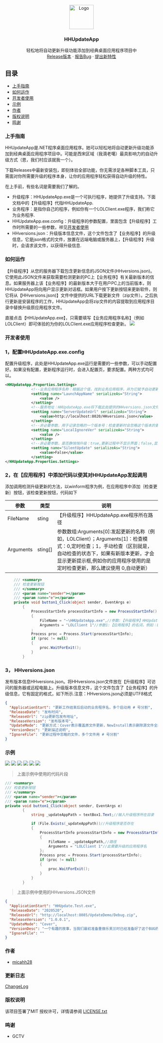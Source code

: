 <p align="center">
  <a href="https://github.com/micahh28/hhgiftcash">
    <img src="Images/logo.ico" alt="Logo" width="80" height="80">
  </a>

  <h3 align="center">HHUpdateApp</h3>
  <p align="center">
    轻松地将自动更新升级功能添加到经典桌面应用程序项目中
    <br />
    <a href="https://github.com/micahh28/HHAutoUpdate.NET/releases">Release版本</a>
    ·
    <a href="https://github.com/micahh28/HHAutoUpdate.NET/issues">报告Bug</a>
    ·
    <a href="https://github.com/micahh28/HHAutoUpdate.NET/pulls">提出新特性</a>
  </p>

</p>

## 目录

- [上手指南](#上手指南)
- [如何运作](#如何运作)
- [开发者使用](#开发者使用)
- [示例](#示例)
- [作者](#作者)
- [版权说明](#版权说明)
- [鸣谢](#鸣谢)


### 上手指南
HHUpdateApp是.NET程序桌面应用程序。她可以轻松地将自动更新升级功能添加到经典桌面应用程序项目中。可能是西宋区域（我滴老噶）最具影响力的自动升级方式（恩，我们村应该就我一个）。

下载Releases中最新安装包，即刻体验全部功能，你无需涉足各种脚本工具，只需面对你所需要升级的程序本身，让你的应用程序轻松获得自动升级的特性。

在上手前，有些名词是需要我们了解的。
- 升级程序：HHUpdateApp.exe是一个可执行程序，她提供了升级支持。下面文档中的【升级程序】代指HHUpdateApp.
- 业务程序：是指你自己的程序，例如你有一个LOLClient.exe程序，我们称它为业务程序.
- HHUpdateApp.exe.config：升级程序的参数配置，里面包含【升级程序】工作时所需要的一些参数，祥见[开发者使用](#开发者使用)
- HHversions.json：升级版本信息文件，这个文件包含了【业务程序】的升级信息，它是json格式的文件，放置在远端电脑或服务器上，【升级程序】升级时，会请求该文件，以获得升级信息.

### 如何运作
【升级程序】从您的服务器下载包含更新信息的JSON文件(HHversions.json)。它使用此JSON文件来获取需要检测更新的PC上【业务程序】有关最新版本的信息。如果服务器上该【业务程序】的最新版本大于在用户PC上的当前版本，则HHUpdateApp将向用户显示更新对话框。如果用户按下更新按钮来更新软件，则它将从【HHversions.json)】文件中提供的URL下载更新文件（zip文件）。之后执行更新是安装程序的工作，HHUpdateApp会将zip文件的内容提取到应用程序目录中替换升级原应用程序文件。

直接点击【HHUpdateApp.exe】，只需要填写【业务应用程序名称】（例如LOLClient）即可体验的为你的LOLClient.exe应用程序检查更新。
<img src="Images/demo1.png">

### 开发者使用
### 1，配置HHUpdateApp.exe.config
配置升级程序，此处是HHUpdateApp.exe运行是需要的一些参数，可以手动配置好。如果没有配置，更新程序运行时，会进入配置页，要求配置。两种方式均可以。
```xml
<HHUpdateApp.Properties.Settings>
			<!--业务应用程序名称：根据这个值，找到业务应用程序，并为它赋予自动更新的功能-->
			<setting name="LaunchAppName" serializeAs="String">
				<value />
			</setting>
			<!--服务地址：HHUpdateApp.exe将下载此处提供的HHversions.json文件（包含版本更新信息的JSON文件）-->
			<setting name="ServerUpdateUrl" serializeAs="String">
				<value>http://localhost:8020/HHversions.json</value>
			</setting>
			<!--非必要参数，用于记录忽略的一个版本号：检查更新时会忽略这个版本的更新-->
			<setting name="LocalIgnoreVer" serializeAs="String">
				<value />
			</setting>
			<!--非必要参数，是否静悄悄升级：true,更新过程中不显示界面；false,显示更新界面-->
			<setting name="SilentUpdate" serializeAs="String">
				<value>False</value>
			</setting>
</HHUpdateApp.Properties.Settings>
```
### 2，在【应用程序】中添加代码以使其对HHUpdateApp发起调用
添加调用检测升级更新的方法，以winform程序为例，在应用程序中添加｛检查更新｝按钮，该检查更新按钮，代码如下

|  参数   | 类型  |  说明  |
|  ----  | ----  |  ----  |
| FileName  | sting |【升级程序】HHUpdateApp.exe程序所在路径
| Arguments  | sting[] |参数数组:Arguments[0]:发起更新的名称（例如，LOLClient）；Arguments[1]：检查模式：0,定时检查；1，手动检查（区别就是，自动检查的状态下，如果有新版本更新，才会显示更新提示框,例如你的应用程序使用的是定时检查更新，那么建议使用 0,自动更新）

```csharp
    /// <summary>
    /// 检查更新按钮
    /// </summary>
    /// <param name="sender"></param>
    /// <param name="e"></param>
    private void button1_Click(object sender, EventArgs e)
        {
            ProcessStartInfo processStartInfo = new ProcessStartInfo()
            {
                FileName = "~\HHUpdateApp.exe",//参数:【升级程序】HHUpdateApp.exe程序所在路径
                Arguments = "LOLClient 1"//参数1:【应用程序】的名词，例如：LOLClient；参数1:检查更新模式
            ;
            Process proc = Process.Start(processStartInfo);
            if (proc != null)
            {
                proc.WaitForExit();
            }
        }
```

### 3，  HHversions.json
发布版本信息HHversions.json。将HHversions.json文件放在【升级程序】可访问的服务器或远程电脑上。升级版本信息文件，这个文件包含了【业务程序】的升级信息，它有固定的格式，如下所示.注意：HHversions.json必须是UTF8格式
```json
{
  "ApplicationStart": "更新工作结束后启动的业务程序名，多个启动用 # 号分割",
  "ReleaseDate": "发布时间",
  "ReleaseUrl": "zip更新包发布地址",
  "ReleaseVersion": "发布版本号",
  "UpdateMode": "更新方式：Cover表示覆盖原文件更新，NewInstall表示删除源文件全新安装",
  "VersionDesc": "更新描述说明",
  "IgnoreFile": "更新过程中忽略的文件，多个文件用 # 号分割"
}
```

### 示例
<img src="Images/demo2.png">
<img src="Images/demo3.png">
<img src="Images/demo4.png">
<img src="Images/demo5.png">
<img src="Images/demo6.png">
<img src="Images/demo7.png">

>上面示例中使用的代码片段

```csharp
/// <summary>
/// 检查更新按钮
/// </summary>
/// <param name="sender"></param>
/// <param name="e"></param>
private void button1_Click(object sender, EventArgs e)
        {
            string _updateAppPath = textBox1.Text;//输入升级程序所在目录

            if (File.Exists(_updateAppPath))//升级程序是否存在
            {
                ProcessStartInfo processStartInfo = new ProcessStartInfo()
                {
                    FileName = _updateAppPath,//路径
                    Arguments = "LOLClient 1"//此需要升级的应用程序名
                };
                Process proc = Process.Start(processStartInfo);
                if (proc != null)
                {
                    proc.WaitForExit();
                }
            }
        }
```
>上面示例中使用的HHversions.JSON文件

```json
{
  "ApplicationStart": "HHUpdate.Test.exe",
  "ReleaseDate": "2020520",
  "ReleaseUrl": "http://localhost:8085/UpdateDemo/Debug.zip",
  "ReleaseVersion": "1.0.0.1",
  "UpdateMode": "Cover",
  "VersionDesc": "一个有趣的故事，当我们最初准备重做乐芙兰时已经准备好了这个BUG的修复，但最后并没有实装，因为这个技能被取代了。\r\n1，修复了一个BUG，【被动 - 镜花水月】所召唤的分身在普攻命中前阵亡，那么她所进行的普攻会造成伤害。\r\n2，新增：【恶意魔印】将为目标施加一个印记。\r\n3，乐芙兰重做后的大招理应让她能够选择复制哪个技能来做出更有趣的连招。",
  "IgnoreFile": ""
}
```

### 作者

- [micahh28](https://github.com/micahh28)


### 更新日志

[ChangeLog](https://github.com/micahh28/hhgiftcash/releases)

### 版权说明

该项目签署了MIT 授权许可，详情请参阅 [LICENSE.txt](https://github.com/micahh28/HHAutoUpdate.NET/blob/master/LICENSE)

### 鸣谢

- GCTV



